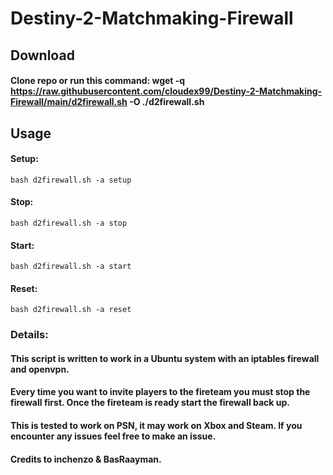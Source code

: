 # Destiny-2-Matchmaking-Firewall

## Download
#### Clone repo or run this command: wget -q https://raw.githubusercontent.com/cloudex99/Destiny-2-Matchmaking-Firewall/main/d2firewall.sh -O ./d2firewall.sh
## Usage
#### Setup: 
``` bash d2firewall.sh -a setup ```
#### Stop: 
``` bash d2firewall.sh -a stop ```
#### Start: 
``` bash d2firewall.sh -a start ```
#### Reset: 
``` bash d2firewall.sh -a reset ```

### Details:
#### This script is written to work in a Ubuntu system with an iptables firewall and openvpn. 
#### Every time you want to invite players to the fireteam you must stop the firewall first. Once the fireteam is ready start the firewall back up.
#### This is tested to work on PSN, it may work on Xbox and Steam. If you encounter any issues feel free to make an issue.
#### Credits to inchenzo & BasRaayman.

